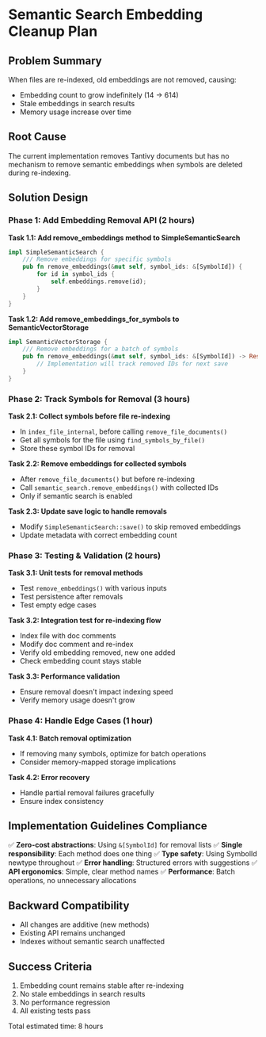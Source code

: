# Semantic Search Embedding Cleanup Plan

## Problem Summary
When files are re-indexed, old embeddings are not removed, causing:
- Embedding count to grow indefinitely (14 → 614)
- Stale embeddings in search results
- Memory usage increase over time

## Root Cause
The current implementation removes Tantivy documents but has no mechanism to remove semantic embeddings when symbols are deleted during re-indexing.

## Solution Design

### Phase 1: Add Embedding Removal API (2 hours)

**Task 1.1: Add remove_embeddings method to SimpleSemanticSearch**
```rust
impl SimpleSemanticSearch {
    /// Remove embeddings for specific symbols
    pub fn remove_embeddings(&mut self, symbol_ids: &[SymbolId]) {
        for id in symbol_ids {
            self.embeddings.remove(id);
        }
    }
}
```

**Task 1.2: Add remove_embeddings_for_symbols to SemanticVectorStorage**
```rust
impl SemanticVectorStorage {
    /// Remove embeddings for a batch of symbols
    pub fn remove_embeddings(&mut self, symbol_ids: &[SymbolId]) -> Result<(), SemanticSearchError> {
        // Implementation will track removed IDs for next save
    }
}
```

### Phase 2: Track Symbols for Removal (3 hours)

**Task 2.1: Collect symbols before file re-indexing**
- In `index_file_internal`, before calling `remove_file_documents()`
- Get all symbols for the file using `find_symbols_by_file()`
- Store these symbol IDs for removal

**Task 2.2: Remove embeddings for collected symbols**
- After `remove_file_documents()` but before re-indexing
- Call `semantic_search.remove_embeddings()` with collected IDs
- Only if semantic search is enabled

**Task 2.3: Update save logic to handle removals**
- Modify `SimpleSemanticSearch::save()` to skip removed embeddings
- Update metadata with correct embedding count

### Phase 3: Testing & Validation (2 hours)

**Task 3.1: Unit tests for removal methods**
- Test `remove_embeddings()` with various inputs
- Test persistence after removals
- Test empty edge cases

**Task 3.2: Integration test for re-indexing flow**
- Index file with doc comments
- Modify doc comment and re-index
- Verify old embedding removed, new one added
- Check embedding count stays stable

**Task 3.3: Performance validation**
- Ensure removal doesn't impact indexing speed
- Verify memory usage doesn't grow

### Phase 4: Handle Edge Cases (1 hour)

**Task 4.1: Batch removal optimization**
- If removing many symbols, optimize for batch operations
- Consider memory-mapped storage implications

**Task 4.2: Error recovery**
- Handle partial removal failures gracefully
- Ensure index consistency

## Implementation Guidelines Compliance

✅ **Zero-cost abstractions**: Using `&[SymbolId]` for removal lists
✅ **Single responsibility**: Each method does one thing
✅ **Type safety**: Using SymbolId newtype throughout
✅ **Error handling**: Structured errors with suggestions
✅ **API ergonomics**: Simple, clear method names
✅ **Performance**: Batch operations, no unnecessary allocations

## Backward Compatibility
- All changes are additive (new methods)
- Existing API remains unchanged
- Indexes without semantic search unaffected

## Success Criteria
1. Embedding count remains stable after re-indexing
2. No stale embeddings in search results
3. No performance regression
4. All existing tests pass

Total estimated time: 8 hours
